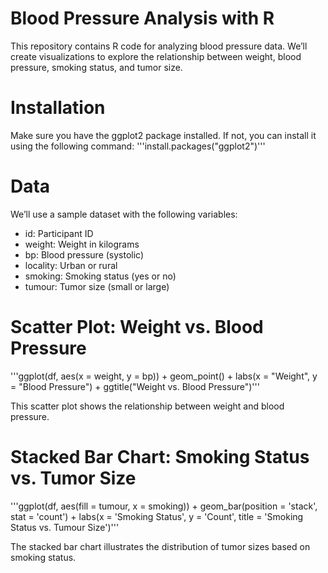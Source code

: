 # Blood Pressure Analysis with R

This repository contains R code for analyzing blood pressure data. We’ll create visualizations to explore the relationship between weight, blood pressure, smoking status, and tumor size.

# Installation

Make sure you have the ggplot2 package installed. If not, you can install it using the following command: '''install.packages("ggplot2")'''

# Data

We’ll use a sample dataset with the following variables:

- id: Participant ID
- weight: Weight in kilograms
- bp: Blood pressure (systolic)
- locality: Urban or rural
- smoking: Smoking status (yes or no)
- tumour: Tumor size (small or large)

# Scatter Plot: Weight vs. Blood Pressure

'''ggplot(df, aes(x = weight, y = bp)) +
  geom_point() +
  labs(x = "Weight", y = "Blood Pressure") +
  ggtitle("Weight vs. Blood Pressure")'''

This scatter plot shows the relationship between weight and blood pressure.

# Stacked Bar Chart: Smoking Status vs. Tumor Size

'''ggplot(df, aes(fill = tumour, x = smoking)) +
  geom_bar(position = 'stack', stat = 'count') +
  labs(x = 'Smoking Status', y = 'Count', title = 'Smoking Status vs. Tumour Size')'''

The stacked bar chart illustrates the distribution of tumor sizes based on smoking status.
